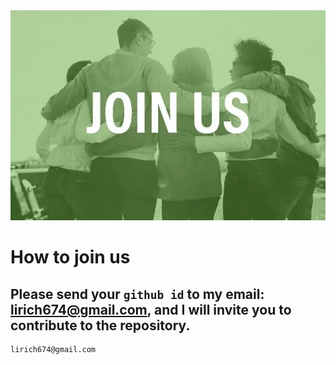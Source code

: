 <div align="center">
  <img src="./joinus2.png"/>
</div>

# How to join us
## Please send your `github id` to my email: lirich674@gmail.com, and I will invite you to contribute to the repository.

```
lirich674@gmail.com
```
